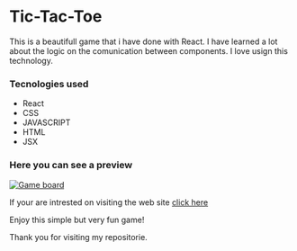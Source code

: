 # Tic-Tac-Toe
This is a beautifull game that i have done with React. I have learned a lot about the logic on the comunication between components. I love usign this technology.

### Tecnologies used

- React
- CSS
- JAVASCRIPT
- HTML
- JSX

### Here you can see a preview 

[![Game board](https://i.postimg.cc/mZJxmPgq/Game-Board.png "Game board")](https://i.postimg.cc/mZJxmPgq/Game-Board.png "Game board")



If your are intrested on visiting the web site [click here](https://tic-tac-toe-ruby-xi.vercel.app/ "click here")

Enjoy this simple but very fun game! 

Thank you for visiting my repositorie.
